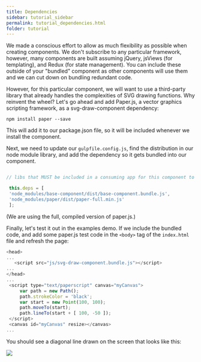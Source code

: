 ```yaml
---
title: Dependencies
sidebar: tutorial_sidebar
permalink: tutorial_dependencies.html
folder: tutorial
---
```


We made a conscious effort to allow as much flexibility as possible when creating components.  We don't subscribe to any particular framework, however, many components are built assuming jQuery, jsViews (for templating), and Redux (for state management).  You can include these outside of your "bundled" component as other components will use them and we can cut down on bundling redundant code.

However, for this particular component, we will want to use a third-party library that already handles the complexities of SVG drawing functions.  Why reinvent the wheel?  Let's go ahead and add Paper.js, a vector graphics scripting framework, as a svg-draw-component dependency:

`npm install paper --save`

This will add it to our package.json file, so it will be included whenever we install the component.

Next, we need to update our `gulpfile.config.js`, find the distribution in our node module library, and add the dependency so it gets bundled into our component.

```js

// libs that MUST be included in a consuming app for this component to work

 this.deps = [
 'node_modules/base-component/dist/base-component.bundle.js',
 'node_modules/paper/dist/paper-full.min.js'
 ];

```

(We are using the full, compiled version of paper.js.)

Finally, let's test it out in the examples demo.  If we include the bundled code, and add some paper.js test code in the `<body>` tag of the `index.html` file and refresh the page:

```js
<head>
...
   <script src="js/svg-draw-component.bundle.js"></script>
...
</head>
...
 <script type="text/paperscript" canvas="myCanvas">
     var path = new Path();
     path.strokeColor = 'black';
     var start = new Point(100, 100);
     path.moveTo(start);
     path.lineTo(start + [ 100, -50 ]);
 </script>
 <canvas id="myCanvas" resize></canvas>
...
```

You should see a diagonal line drawn on the screen that looks like this:

![](/assets/paperjs-example.png)
